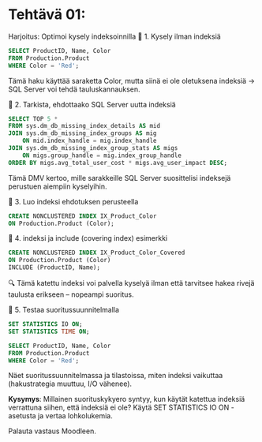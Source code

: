 # Tehtävä 01:

Harjoitus: Optimoi kysely indeksoinnilla
🔹 1. Kysely ilman indeksiä
```sql
SELECT ProductID, Name, Color
FROM Production.Product
WHERE Color = 'Red';
```
Tämä haku käyttää saraketta Color, mutta siinä ei ole oletuksena indeksiä → SQL Server voi tehdä tauluskannauksen.

🔹 2. Tarkista, ehdottaako SQL Server uutta indeksiä
```sql
SELECT TOP 5 *
FROM sys.dm_db_missing_index_details AS mid
JOIN sys.dm_db_missing_index_groups AS mig
    ON mid.index_handle = mig.index_handle
JOIN sys.dm_db_missing_index_group_stats AS migs
    ON migs.group_handle = mig.index_group_handle
ORDER BY migs.avg_total_user_cost * migs.avg_user_impact DESC;
```
Tämä DMV kertoo, mille sarakkeille SQL Server suosittelisi indeksejä perustuen aiempiin kyselyihin.

🔹 3. Luo indeksi ehdotuksen perusteella
```sql
CREATE NONCLUSTERED INDEX IX_Product_Color
ON Production.Product (Color);
```
🔹 4. indeksi ja include (covering index) esimerkki
```sql
CREATE NONCLUSTERED INDEX IX_Product_Color_Covered
ON Production.Product (Color)
INCLUDE (ProductID, Name);
```
🔍 Tämä katettu indeksi voi palvella kyselyä ilman että tarvitsee hakea rivejä taulusta erikseen – nopeampi suoritus.

🔹 5. Testaa suoritussuunnitelmalla
```sql
SET STATISTICS IO ON;
SET STATISTICS TIME ON;

SELECT ProductID, Name, Color
FROM Production.Product
WHERE Color = 'Red';
```
Näet suoritussuunnitelmassa ja tilastoissa, miten indeksi vaikuttaa (hakustrategia muuttuu, I/O vähenee).

**Kysymys**:
Millainen suorituskykyero syntyy, kun käytät katettua indeksiä verrattuna siihen, että indeksiä ei ole? Käytä SET STATISTICS IO ON -asetusta ja vertaa lohkolukemia.

Palauta vastaus Moodleen.






<!-- - Tallennetut proseduurit. Microsoft Transact SQL, T-SQL
- Tietokannan varmistuksen automatisointi ja ajastus

- Perehdy SQL Server Agent:iin koulun SQL-EDU-02 SQL Server palvelimella.
- Miten sen avulla voi ajastaa esimerkiksi tietokannan varmistuksen?
- Kuinka usein tietokannan varmistuksen kannattaa tehdä?
- Miten se kannattaa tehdä? Kannattaako aina tehdä ns. full backup? Milloin kannatta ryhtyä tekemään ns. Incremental backup:ia.
- Miten teet näitä käyttäen ajastuksen varmistuksesta tietokannalle?

Palauta tämän jälkeen Moodleen, palautuslinkkiin  vastaus tehtävään. -->
